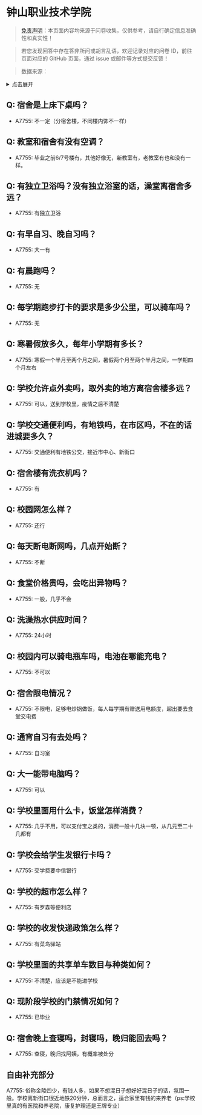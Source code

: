 # 钟山职业技术学院

> [免责声明](https://colleges.chat/#_3)：本页面内容均来源于问卷收集，仅供参考，请自行确定信息准确性和真实性！

> 若您发现回答中存在答非所问或胡言乱语，欢迎记录对应的问卷 ID，前往页面对应的 GitHub 页面，通过 issue 或邮件等方式提交反馈！

> 数据来源：

<details><summary>点击展开</summary>
<ul>
<li>A7755: 匿名 (2022 年 06 月)</li>
</ul>
</details>

## Q: 宿舍是上床下桌吗？

- A7755: 不一定（分宿舍楼，不同楼内饰不一样）

## Q: 教室和宿舍有没有空调？

- A7755: 毕业之前6/7号楼有，其他好像无，新教室有，老教室有也和没有一样。

## Q: 有独立卫浴吗？没有独立浴室的话，澡堂离宿舍多远？

- A7755: 有独立卫浴

## Q: 有早自习、晚自习吗？

- A7755: 大一有

## Q: 有晨跑吗？

- A7755: 无

## Q: 每学期跑步打卡的要求是多少公里，可以骑车吗？

- A7755: 无

## Q: 寒暑假放多久，每年小学期有多长？

- A7755: 寒假一个半月至两个月之间，暑假两个月至两个半月之间，一学期四个月左右

## Q: 学校允许点外卖吗，取外卖的地方离宿舍楼多远？

- A7755: 可以，送到学校里，疫情之后不清楚

## Q: 学校交通便利吗，有地铁吗，在市区吗，不在的话进城要多久？

- A7755: 交通便利有地铁公交，接近市中心、新街口

## Q: 宿舍楼有洗衣机吗？

- A7755: 有

## Q: 校园网怎么样？

- A7755: 还行

## Q: 每天断电断网吗，几点开始断？

- A7755: 不断

## Q: 食堂价格贵吗，会吃出异物吗？

- A7755: 一般，几乎不会

## Q: 洗澡热水供应时间？

- A7755: 24小时

## Q: 校园内可以骑电瓶车吗，电池在哪能充电？

- A7755: 不可以

## Q: 宿舍限电情况？

- A7755: 不限电，足够电炒锅做饭，每人每学期有赠送用电额度，超出要去食堂交电费

## Q: 通宵自习有去处吗？

- A7755: 自习室

## Q: 大一能带电脑吗？

- A7755: 可以

## Q: 学校里面用什么卡，饭堂怎样消费？

- A7755: 几乎不用，可以支付宝之类的，消费一般十几块一顿，从几元至二十几都有

## Q: 学校会给学生发银行卡吗？

- A7755: 交学费要中信银行

## Q: 学校的超市怎么样？

- A7755: 有罗森等便利店

## Q: 学校的收发快递政策怎么样？

- A7755: 有菜鸟驿站

## Q: 学校里面的共享单车数目与种类如何？

- A7755: 不清楚，应该是不能进学校

## Q: 现阶段学校的门禁情况如何？

- A7755: 已毕业

## Q: 宿舍晚上查寝吗，封寝吗，晚归能回去吗？

- A7755: 查寝，晚归找阿姨，有概率被处分

## 自由补充部分

A7755: 俗称金陵四少，有钱人多，如果不想混日子想好好混日子的话，氛围一般。学校离新街口很近地铁20分钟，总而言之，适合家里有钱的来养老（ps:学校里真的有医院和养老院，康复护理还是王牌专业）